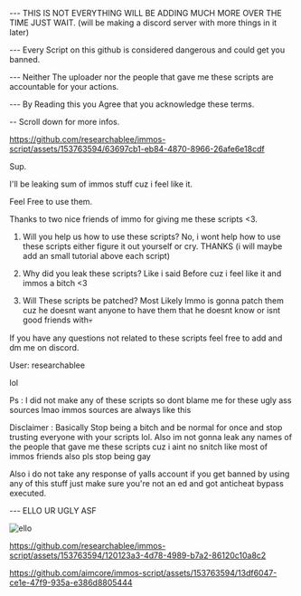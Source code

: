 --- THIS IS NOT EVERYTHING WILL BE ADDING MUCH MORE OVER THE TIME JUST WAIT. (will be making a discord server with more things in it later)

--- Every Script on this github is considered dangerous and could get you banned.

--- Neither The uploader nor the people that gave me these scripts are accountable for your actions.

--- By Reading this you Agree that you acknowledge these terms.

-- Scroll down for more infos.

https://github.com/researchablee/immos-script/assets/153763594/63697cb1-eb84-4870-8966-26afe6e18cdf

Sup.

I'll be leaking sum of immos stuff cuz i feel like it.

Feel Free to use them.

Thanks to two nice friends of immo for giving me these scripts <3.

1. Will you help us how to use these scripts? No, i wont help how to use these scripts either figure it out yourself or cry. THANKS (i will maybe add an small tutorial above each script)

2. Why did you leak these scripts? Like i said Before cuz i feel like it and immos a bitch <3

3. Will These scripts be patched? Most Likely Immo is gonna patch them cuz he doesnt want anyone to have them  that he doesnt know or isnt good friends with💀

If you have any questions not related to these scripts feel free to add and dm me on discord.
 
User: researchablee

lol

Ps : I did not make any of these scripts so dont blame me for these ugly ass sources lmao immos sources are always like this

Disclaimer : Basically Stop being a bitch and be normal for once and stop trusting everyone with your scripts lol. 
Also im not gonna leak any names of the people that gave me these scripts cuz i aint no snitch like most of immos friends also pls stop being gay

Also i do not take any response of yalls account if you get banned by using any of this stuff just make sure you're not an ed and got anticheat bypass executed.

--- ELLO UR UGLY ASF

![ello](https://github.com/researchablee/immos-script/assets/153763594/20beb211-a814-490d-a304-5ce1f113bff9)

https://github.com/researchablee/immos-script/assets/153763594/120123a3-4d78-4989-b7a2-86120c10a8c2

https://github.com/aimcore/immos-script/assets/153763594/13df6047-ce1e-47f9-935a-e386d8805444



